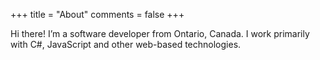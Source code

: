 +++
title = "About"
comments = false
+++

Hi there! I’m a software developer from Ontario, Canada. I work primarily with C#, JavaScript and other web-based technologies.